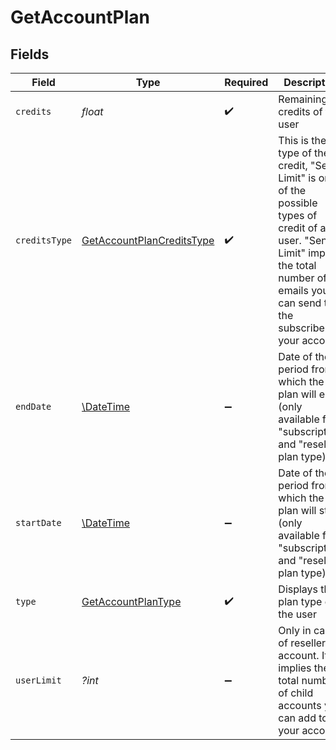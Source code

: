 # GetAccountPlan


## Fields

| Field                                                                                                                                                                                           | Type                                                                                                                                                                                            | Required                                                                                                                                                                                        | Description                                                                                                                                                                                     | Example                                                                                                                                                                                         |
| ----------------------------------------------------------------------------------------------------------------------------------------------------------------------------------------------- | ----------------------------------------------------------------------------------------------------------------------------------------------------------------------------------------------- | ----------------------------------------------------------------------------------------------------------------------------------------------------------------------------------------------- | ----------------------------------------------------------------------------------------------------------------------------------------------------------------------------------------------- | ----------------------------------------------------------------------------------------------------------------------------------------------------------------------------------------------- |
| `credits`                                                                                                                                                                                       | *float*                                                                                                                                                                                         | :heavy_check_mark:                                                                                                                                                                              | Remaining credits of the user                                                                                                                                                                   | 8755                                                                                                                                                                                            |
| `creditsType`                                                                                                                                                                                   | [GetAccountPlanCreditsType](../../models/shared/GetAccountPlanCreditsType.md)                                                                                                                   | :heavy_check_mark:                                                                                                                                                                              | This is the type of the credit, "Send Limit" is one of the possible types of credit of a user. "Send Limit" implies the total number of emails you can send to the subscribers in your account. | sendLimit                                                                                                                                                                                       |
| `endDate`                                                                                                                                                                                       | [\DateTime](https://www.php.net/manual/en/class.datetime.php)                                                                                                                                   | :heavy_minus_sign:                                                                                                                                                                              | Date of the period from which the plan will end (only available for "subscription" and "reseller" plan type)                                                                                    | 2017-01-31                                                                                                                                                                                      |
| `startDate`                                                                                                                                                                                     | [\DateTime](https://www.php.net/manual/en/class.datetime.php)                                                                                                                                   | :heavy_minus_sign:                                                                                                                                                                              | Date of the period from which the plan will start (only available for "subscription" and "reseller" plan type)                                                                                  | 2016-12-31                                                                                                                                                                                      |
| `type`                                                                                                                                                                                          | [GetAccountPlanType](../../models/shared/GetAccountPlanType.md)                                                                                                                                 | :heavy_check_mark:                                                                                                                                                                              | Displays the plan type of the user                                                                                                                                                              | subscription                                                                                                                                                                                    |
| `userLimit`                                                                                                                                                                                     | *?int*                                                                                                                                                                                          | :heavy_minus_sign:                                                                                                                                                                              | Only in case of reseller account. It implies the total number of child accounts you can add to your account.                                                                                    | 10                                                                                                                                                                                              |